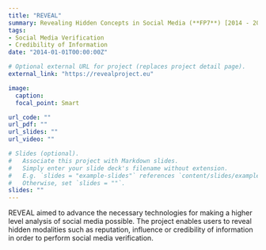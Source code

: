 ```yaml
---
title: "REVEAL"
summary: Revealing Hidden Concepts in Social Media (**FP7**) [2014 - 2015].
tags:
- Social Media Verification
- Credibility of Information
date: "2014-01-01T00:00:00Z"

# Optional external URL for project (replaces project detail page).
external_link: "https://revealproject.eu"

image:
  caption:
  focal_point: Smart

url_code: ""
url_pdf: ""
url_slides: ""
url_video: ""

# Slides (optional).
#   Associate this project with Markdown slides.
#   Simply enter your slide deck's filename without extension.
#   E.g. `slides = "example-slides"` references `content/slides/example-slides.md`.
#   Otherwise, set `slides = ""`.
slides: ""
---
```


REVEAL aimed to advance the necessary technologies for making a higher level analysis of social media possible. The project enables users to reveal hidden modalities such as reputation, influence or credibility of information in order to perform social media verification.
